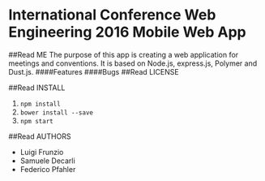 # International Conference Web Engineering 2016 Mobile Web App
##Read ME
The purpose of this app is creating a web application for meetings and conventions. 
It is based on Node.js, express.js, Polymer and Dust.js. 
####Features 
####Bugs
##Read LICENSE

##Read INSTALL
1. `npm install`
2. `bower install --save`
3. `npm start`

##Read AUTHORS
* Luigi Frunzio
* Samuele Decarli
* Federico Pfahler
